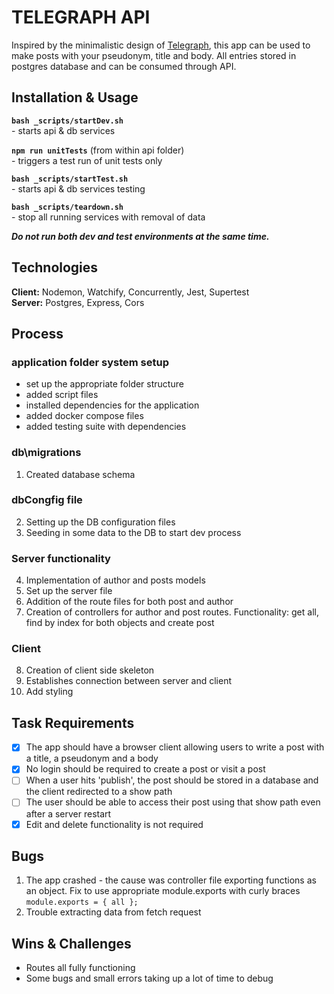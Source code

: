 # TELEGRAPH API

Inspired by the minimalistic design of [Telegraph](https://telegra.ph/), this app can be used to make posts with your pseudonym, title and body. All entries stored in postgres database and can be consumed through API. 

## Installation & Usage 

**`bash _scripts/startDev.sh`**    
    - starts api & db services

**`npm run unitTests`** (from within api folder)   
    - triggers a test run of unit tests only 
    
**`bash _scripts/startTest.sh`**     
    - starts api & db services testing
  
**`bash _scripts/teardown.sh`**      
    - stop all running services with removal of data    

***Do not run both dev and test environments at the same time.***


## Technologies

**Client:** Nodemon, Watchify, Concurrently, Jest, Supertest    
**Server:** Postgres, Express, Cors   

## Process 
### application folder system setup
+ set up the appropriate folder structure
+ added script files 
+ installed dependencies for the application
+ added docker compose files
+ added testing suite with dependencies

### db\migrations 
1. Created database schema

### dbCongfig file
2. Setting up the DB configuration files 
3. Seeding in some data to the DB to start dev process

### Server functionality
4. Implementation of author and posts models 
5. Set up the server file
6. Addition of the route files for both post and author
7. Creation of controllers for author and post routes. Functionality:  get all, find by index for both objects and create post

### Client 
8. Creation of client side skeleton
9. Establishes connection between server and client
10. Add styling  

## Task Requirements
- [x] The app should have a browser client allowing users to write a post with a title, a pseudonym and a body
- [x] No login should be required to create a post or visit a post
- [ ] When a user hits 'publish', the post should be stored in a database and the client redirected to a show path
- [ ] The user should be able to access their post using that show path even after a server restart
- [x] Edit and delete functionality is not required

## Bugs
1. The app crashed - the cause was controller file exporting functions as an object. Fix to use appropriate module.exports with curly braces ```module.exports = { all };``` 
2. Trouble extracting data from fetch request 

## Wins & Challenges
- Routes all fully functioning
- Some bugs and small errors taking up a lot of time to debug 
